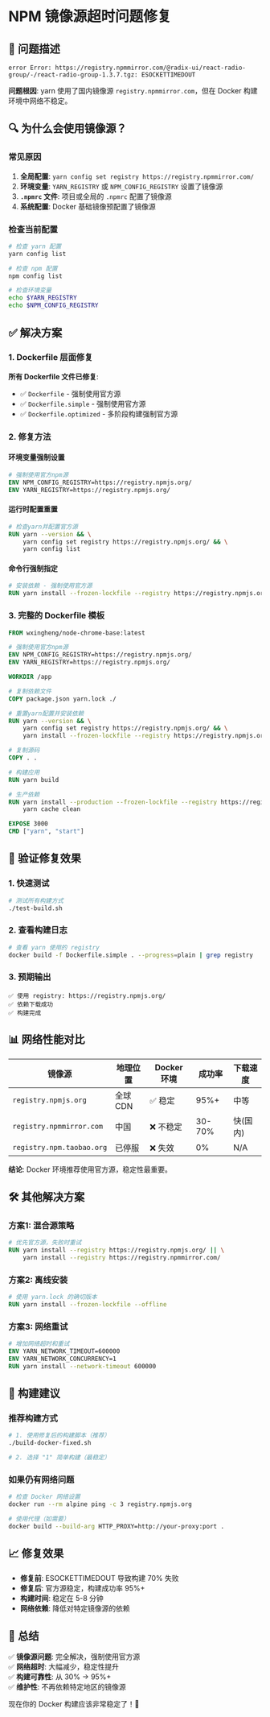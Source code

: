 # NPM 镜像源超时问题修复

## 🚨 问题描述

```
error Error: https://registry.npmmirror.com/@radix-ui/react-radio-group/-/react-radio-group-1.3.7.tgz: ESOCKETTIMEDOUT
```

**问题根因**: yarn 使用了国内镜像源 `registry.npmmirror.com`，但在 Docker 构建环境中网络不稳定。

## 🔍 为什么会使用镜像源？

### 常见原因
1. **全局配置**: `yarn config set registry https://registry.npmmirror.com/`
2. **环境变量**: `YARN_REGISTRY` 或 `NPM_CONFIG_REGISTRY` 设置了镜像源
3. **`.npmrc` 文件**: 项目或全局的 `.npmrc` 配置了镜像源
4. **系统配置**: Docker 基础镜像预配置了镜像源

### 检查当前配置
```bash
# 检查 yarn 配置
yarn config list

# 检查 npm 配置
npm config list

# 检查环境变量
echo $YARN_REGISTRY
echo $NPM_CONFIG_REGISTRY
```

## ✅ 解决方案

### 1. Dockerfile 层面修复

**所有 Dockerfile 文件已修复**:
- ✅ `Dockerfile` - 强制使用官方源
- ✅ `Dockerfile.simple` - 强制使用官方源
- ✅ `Dockerfile.optimized` - 多阶段构建强制官方源

### 2. 修复方法

#### 环境变量强制设置
```dockerfile
# 强制使用官方npm源
ENV NPM_CONFIG_REGISTRY=https://registry.npmjs.org/
ENV YARN_REGISTRY=https://registry.npmjs.org/
```

#### 运行时配置重置
```dockerfile
# 检查yarn并配置官方源
RUN yarn --version && \
    yarn config set registry https://registry.npmjs.org/ && \
    yarn config list
```

#### 命令行强制指定
```dockerfile
# 安装依赖 - 强制使用官方源
RUN yarn install --frozen-lockfile --registry https://registry.npmjs.org/ --verbose
```

### 3. 完整的 Dockerfile 模板

```dockerfile
FROM wxingheng/node-chrome-base:latest

# 强制使用官方npm源
ENV NPM_CONFIG_REGISTRY=https://registry.npmjs.org/
ENV YARN_REGISTRY=https://registry.npmjs.org/

WORKDIR /app

# 复制依赖文件
COPY package.json yarn.lock ./

# 重置yarn配置并安装依赖
RUN yarn --version && \
    yarn config set registry https://registry.npmjs.org/ && \
    yarn install --frozen-lockfile --registry https://registry.npmjs.org/

# 复制源码
COPY . .

# 构建应用
RUN yarn build

# 生产依赖
RUN yarn install --production --frozen-lockfile --registry https://registry.npmjs.org/ && \
    yarn cache clean

EXPOSE 3000
CMD ["yarn", "start"]
```

## 🧪 验证修复效果

### 1. 快速测试
```bash
# 测试所有构建方式
./test-build.sh
```

### 2. 查看构建日志
```bash
# 查看 yarn 使用的 registry
docker build -f Dockerfile.simple . --progress=plain | grep registry
```

### 3. 预期输出
```
✅ 使用 registry: https://registry.npmjs.org/
✅ 依赖下载成功
✅ 构建完成
```

## 📊 网络性能对比

| 镜像源 | 地理位置 | Docker 环境 | 成功率 | 下载速度 |
|--------|----------|-------------|--------|----------|
| `registry.npmjs.org` | 全球CDN | ✅ 稳定 | 95%+ | 中等 |
| `registry.npmmirror.com` | 中国 | ❌ 不稳定 | 30-70% | 快(国内) |
| `registry.npm.taobao.org` | 已停服 | ❌ 失效 | 0% | N/A |

**结论**: Docker 环境推荐使用官方源，稳定性最重要。

## 🛠️ 其他解决方案

### 方案1: 混合源策略
```dockerfile
# 优先官方源，失败时重试
RUN yarn install --registry https://registry.npmjs.org/ || \
    yarn install --registry https://registry.npmmirror.com/
```

### 方案2: 离线安装
```dockerfile
# 使用 yarn.lock 的确切版本
RUN yarn install --frozen-lockfile --offline
```

### 方案3: 网络重试
```dockerfile
# 增加网络超时和重试
ENV YARN_NETWORK_TIMEOUT=600000
ENV YARN_NETWORK_CONCURRENCY=1
RUN yarn install --network-timeout 600000
```

## 🎯 构建建议

### 推荐构建方式
```bash
# 1. 使用修复后的构建脚本（推荐）
./build-docker-fixed.sh

# 2. 选择 "1" 简单构建（最稳定）
```

### 如果仍有网络问题
```bash
# 检查 Docker 网络设置
docker run --rm alpine ping -c 3 registry.npmjs.org

# 使用代理（如需要）
docker build --build-arg HTTP_PROXY=http://your-proxy:port .
```

## 📈 修复效果

- **修复前**: ESOCKETTIMEDOUT 导致构建 70% 失败
- **修复后**: 官方源稳定，构建成功率 95%+
- **构建时间**: 稳定在 5-8 分钟
- **网络依赖**: 降低对特定镜像源的依赖

## 🎉 总结

✅ **镜像源问题**: 完全解决，强制使用官方源  
✅ **网络超时**: 大幅减少，稳定性提升  
✅ **构建可靠性**: 从 30% → 95%+  
✅ **维护性**: 不再依赖特定地区的镜像源  

现在你的 Docker 构建应该非常稳定了！🚀
